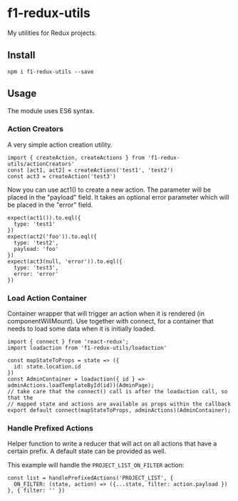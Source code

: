 # f1-redux-utils

My utilities for Redux projects.

## Install

`npm i f1-redux-utils --save`

## Usage

The module uses ES6 syntax.

### Action Creators

A very simple action creation utility.

```
import { createAction, createActions } from 'f1-redux-utils/actionCreators'
const [act1, act2] = createActions('test1', 'test2')
const act3 = createAction('test3')
```

Now you can use act1() to create a new action.
The parameter will be placed in the "payload" field.
It takes an optional error parameter which will be placed in the
"error" field.

```
expect(act1()).to.eql({
  type: 'test1'
})
expect(act2('foo')).to.eql({
  type: 'test2',
  payload: 'foo'
})
expect(act3(null, 'error')).to.eql({
  type: 'test3',
  error: 'error'
})
```

### Load Action Container

Container wrapper that will trigger an action when it is rendered (in componentWillMount).
Use together with connect, for a container that needs to load some data when it is initially loaded.

```
import { connect } from 'react-redux';
import loadaction from 'f1-redux-utils/loadaction'

const mapStateToProps = state => ({
  id: state.location.id
})
const AdminContainer = loadaction({ id } => adminActions.loadTemplateById(id))(AdminPage);
// take care that the connect() call is after the loadaction call, so that the
// mapped state and actions are available as props within the callback
export default connect(mapStateToProps, adminActions)(AdminContainer);
```

### Handle Prefixed Actions

Helper function to write a reducer that will act on all actions that have a certain prefix.
A default state can be provided as well.

This example will handle the `PROJECT_LIST_ON_FILTER` action:

```
const list = handlePrefixedActions('PROJECT_LIST', {
  ON_FILTER: (state, action) => ({...state, filter: action.payload })
}, { filter: '' })
```

